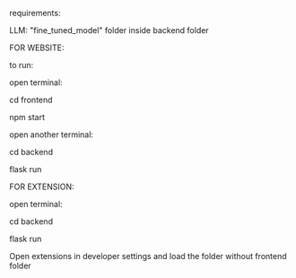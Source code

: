 requirements:

LLM: "fine_tuned_model" folder inside backend folder

FOR WEBSITE:

to run:

open terminal:

  cd frontend
  
  npm start

open another terminal:

  cd backend
  
  flask run


FOR EXTENSION:

open terminal:

  cd backend
  
  flask run
  
Open extensions in developer settings and load the folder without frontend folder

